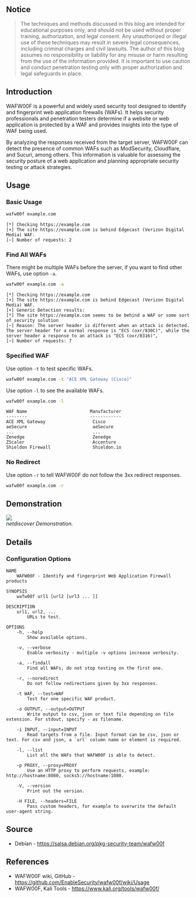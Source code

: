 ## Notice

> The techniques and methods discussed in this blog are intended for educational purposes only, and should not be used without proper training, authorization, and legal consent. Any unauthorized or illegal use of these techniques may result in severe legal consequences, including criminal charges and civil lawsuits. The author of this blog assumes no responsibility or liability for any misuse or harm resulting from the use of the information provided. It is important to use caution and conduct penetration testing only with proper authorization and legal safeguards in place.

## Introduction

WAFW00F is a powerful and widely used security tool designed to identify and fingerprint web application firewalls (WAFs). It helps security professionals and penetration testers determine if a website or web application is protected by a WAF and provides insights into the type of WAF being used.

By analyzing the responses received from the target server, WAFW00F can detect the presence of common WAFs such as ModSecurity, Cloudflare, and Sucuri, among others. This information is valuable for assessing the security posture of a web application and planning appropriate security testing or attack strategies.

## Usage

### Basic Usage

```sh
wafw00f example.com
```

```
[*] Checking https://example.com
[+] The site https://example.com is behind Edgecast (Verizon Digital Media) WAF.
[~] Number of requests: 2
```

### Find All WAFs

There might be multiple WAFs before the server, if you want to find other WAFs, use option `-a`.

```sh
wafw00f example.com -a
```

```
[*] Checking https://example.com
[+] The site https://example.com is behind Edgecast (Verizon Digital Media) WAF.
[+] Generic Detection results:
[*] The site https://example.com seems to be behind a WAF or some sort of security solution
[~] Reason: The server header is different when an attack is detected.
The server header for a normal response is "ECS (oxr/830C)", while the server header a response to an attack is "ECS (oxr/8316)",
[~] Number of requests: 7
```

### Specified WAF

Use option `-t` to test specific WAFs.

```sh
wafw00f example.com -t "ACE XML Gateway (Cisco)"
```

Use option `-l` to see the available WAFs.

```sh
wafw00f example.com -l
```

```
WAF Name                        Manufacturer
--------                        ------------
ACE XML Gateway                  Cisco
aeSecure                         aeSecure
...                              ...
Zenedge                          Zenedge
ZScaler                          Accenture
Shieldon Firewall                Shieldon.io
```

### No Redirect

Use option `-r` to tell WAFW00F do not follow the 3xx redirect responses.

```sh
wafw00f example.com -r
```

## Demonstration

<div class="public-article-image">
    <img src="https://i.imgur.com/xrZgQjc.gif" /><br />
    <i>netdiscover Demonstration.</i>
</div>

## Details

### Configuration Options

```
NAME
    WAFW00F - Identify and fingerprint Web Application Firewall products

SYNOPSIS
    wafw00f url1 [url2 [url3 ... ]]

DESCRIPTION
    url1, url2, ...
        URLs to test.

OPTIONS
    -h, --help
        Show available options.

    -v, --verbose
        Enable verbosity - multiple -v options increase verbosity.

    -a, --findall
        Find all WAFs, do not stop testing on the first one.

    -r, --noredirect
        Do not follow redirections given by 3xx responses.

    -t WAF, --test=WAF
        Test for one specific WAF product.

    -o OUTPUT, --output=OUTPUT
        Write output to csv, json or text file depending on file extension. For stdout, specify - as filename.

    -i INPUT, --input=INPUT
        Read targets from a file. Input format can be csv, json or text. For csv and json, a `url` column name or element is required.

    -l, --list
        List all the WAFs that WAFW00F is able to detect.

    -p PROXY, --proxy=PROXY
        Use an HTTP proxy to perform requests, example: http://hostname:8080, socks5://hostname:1080.

    -V, --version
        Print out the version.

    -H FILE, --headers=FILE
        Pass custom headers, for example to overwrite the default user-agent string.
```

## Source

<ul class="public-article-references">
    <li>Debian - <a href="https://salsa.debian.org/pkg-security-team/wafw00f" target="_blank">https://salsa.debian.org/pkg-security-team/wafw00f</a></li>
</ul>

## References

<ul class="public-article-references">
    <li>WAFW00F wiki, GitHub - <a href="https://github.com/EnableSecurity/wafw00f/wiki/Usage" target="_blank">https://github.com/EnableSecurity/wafw00f/wiki/Usage</a></li>
    <li>WAFW00F, Kali Tools - <a href="https://www.kali.org/tools/wafw00f/" target="_blank">https://www.kali.org/tools/wafw00f/</a></li>
</ul>